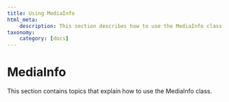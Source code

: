 ```yaml
---
title: Using MediaInfo
html_meta:
    description: This section describes how to use the MediaInfo class to read audio, video and metadata information from a file.
taxonomy:
    category: [docs]
---
```


# MediaInfo

This section contains topics that explain how to use the MediaInfo class.

